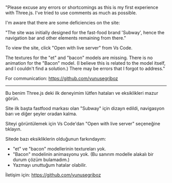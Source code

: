 "Please excuse any errors or shortcomings as this is my first experience with Three.js. I've tried to use comments as much as possible.

I'm aware that there are some deficiencies on the site:

"The site was initially designed for the fast-food brand 'Subway', hence the navigation bar and other elements remaining from there."

To view the site, click "Open with live server" from Vs Code.

The textures for the "et" and "bacon" models are missing.
There is no animation for the "Bacon" model. (I believe this is related to the model itself, and I couldn't find a solution.)
There may be errors that I forgot to address."

For communication:
https://github.com/yunusegriboz

------------------------------------------

Bu benim Three.js deki ilk deneyimim lütfen hataları ve eksiklikleri mazur görün.

Site ilk başta fastfood markası olan "Subway" için dizayn edildi, navigasyon barı ve diğer şeyler oradan kalma.

Siteyi görüntülemek için Vs Code'dan "Open with live server" seçeneğine tıklayın.

Sitede bazı eksikliklerin olduğunun farkındayım:
- "et" ve "bacon" modellerinin textureları yok.
- "Bacon" modelinin animasyonu yok. (Bu sanırım modelle alakalı bir durum çözüm bulamadım.)
- Yazmayı unuttuğum hatalar olabilir.

İletişim için:
https://github.com/yunusegriboz
